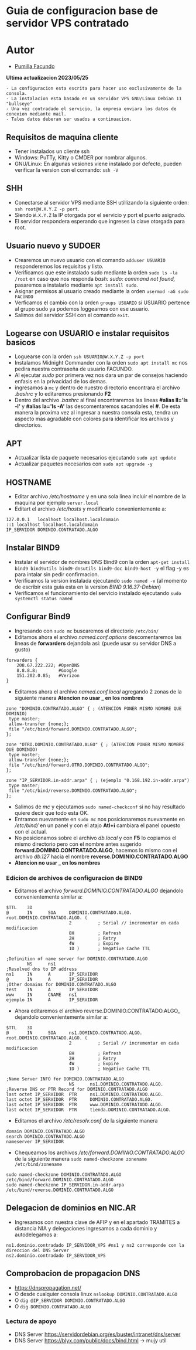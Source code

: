 # Guia de configuracion base de servidor VPS contratado

# Autor
- [Pumilla Facundo](https://github.com/FacundoPumilla)

__Ultima actualizacion 2023/05/25__

    - La configuracion esta escrita para hacer uso exclusivamente de la consola.
    - La instalacion esta basado en un servidor VPS GNU/Linux Debian 11 "bullseye"
    - Una vez contradado el servicio, la empresa enviara los datos de conexion mediante mail.
    - Tales datos deberan ser usados a continuacion.

## Requisitos de maquina cliente
- Tener instalados un cliente ssh
- Windows: PuTTy, Kitty o CMDER por nombrar algunos. 
- GNU/Linux: En algunas vesiones viene instalado por defecto, pueden verificar la version con el comando: `ssh -V`

## SHH
- Conectarse al servidor VPS mediante SSH utillizando la siguiente orden: `ssh root@W.X.Y.Z -p port`. 
- Siendo `W.X.Y.Z` la IP otorgada por el servicio y port el puerto asignado.
- El servidor respondera esperando que ingreses la clave otorgada para root.

## Usuario nuevo y SUDOER
- Crearemos un nuevo usuario con el comando `adduser USUARIO` responderemos los requisitos y listo.
- Verificamos que este instalado sudo mediante la orden `sudo ls -la /root` en caso que nos responda _bash: sudo: command not found,_ pasaremos a instalarlo mediante `apt install sudo`.
- Asignar permisos al usuario creado mediante la orden `usermod -aG sudo FACUNDO`
- Verficamos el cambio con la orden `groups USUARIO` si USUARIO pertence al grupo sudo ya podemos loggearnos con ese usuario.
- Salimos del servidor SSH con el comando `exit`. 

## Logearse con USUARIO e instalar requisitos basicos
- Loguearse con la orden `ssh USUARIO@W.X.Y.Z -p port`
- Instalamos Midnight Commander con la orden `sudo apt install mc` nos pedira nuestra contraseña de usuario FACUNDO.
- Al ejecutar _sudo_ por primera vez nos dara un par de consejos haciendo enfasis en la privacidad de los demas.
- ingresamos a `mc` y dentro de nuestro directorio encontrara el archivo _.bashrc_ y lo editaremos presionando **F2**
- Dentro del archivo _.bashrc_ al final encontraremos las lineas **#alias ll='ls -l'** y **#alias la='ls -A'** las descomentaremos sacandoles el **#**. De esta manera la proxima vez al ingresar a nuestra consola esta, tendra un aspecto mas agradable con colores para identificar los archivos y directorios.
## APT
- Actualizar lista de paquete necesarios ejecutando `sudo apt update`
- Actualizar paquetes necesarios con `sudo apt upgrade -y`
## HOSTNAME
- Editar archivo _/etc/hostname_ y en una sola linea incluir el nombre de la maquina por ejemplo `server.local`
- Editart el archivo _/etc/hosts_ y modificarlo convenientemente a:
```
127.0.0.1	localhost localhost.localdomain
::1	localhost localhost.localdomain
IP_SERVIDOR	DOMINIO.CONTRATADO.ALGO
```
## Instalar BIND9
- Instalar el servidor de nombres DNS Bind9 con la orden `apt-get install bind9 bind9utils bind9-dnsutils bind9-doc bind9-host -y` el flag -y es para intalar sin pedir confirmacion.
- Verificamos la version instalada ejecutando `sudo named -v` (al momento de escribir esta guia esta en la version _BIND 9.16.37-Debian_)
- Verificamos el funcionamiento del servicio instalado ejecutando `sudo systemctl status named`
## Configurar Bind9
- Ingresando con `sudo mc` buscaremos el directorio `/etc/bin/`
- Editamos ahora el archivo _named.conf.options_ descomentaremos las lineas de __forwarders__ dejandola asi: (puede usar su servidor DNS a gusto)
```
forwarders {
    208.67.222.222; #OpenDNS
    8.8.8.8;        #Google
    151.202.0.85;   #Verizon
}
```
- Editamos ahora el archivo _named.conf.local_ agregando 2 zonas de la siguiente manera __Atencion no usar _ en los nombres__
```
zone "DOMINIO.CONTRATADO.ALGO" { ; (ATENCION PONER MISMO NOMBRE QUE DOMINIO)
 type master;
 allow-transfer {none;};
 file "/etc/bind/forward.DOMINIO.CONTRATADO.ALGO";
};

zone "OTRO.DOMINIO.CONTRATADO.ALGO" { ; (ATENCION PONER MISMO NOMBRE QUE DOMINIO)
 type master;
 allow-transfer {none;};
 file "/etc/bind/forward.OTRO.DOMINIO.CONTRATADO.ALGO";
};

zone "IP_SERVIDOR.in-addr.arpa" { ; (ejemplo "0.168.192.in-addr.arpa")
 type master;
 file "/etc/bind/reverse.DOMINIO.CONTRATADO.ALGO";
};
```
- Salimos de _mc_  y ejecutamos `sudo named-checkconf` si no hay resultado quiere decir que todo esta OK.
- Entramos nuevamente en `sudo mc` nos posicionaremos nuevamente en _/etc/bind/_ en un panel y con el atajo __Atl+i__ cambiara el panel opuesto con el actual.
- No posicionamos sobre el archivo _db.local_ y con __F5__ lo copiamos el mismo directorio pero con el nombre antes sugerido __forward.DOMINIO.CONTRATADO.ALGO__, hacemos lo mismo con el archivo _db.127_ hacia el nombre __reverse.DOMINIO.CONTRATADO.ALGO__ 
- __Atencion no usar _ en los nombres__

### Edicion de archivos de configuracion de BIND9
- Editamos el archivo _forward.DOMINIO.CONTRATADO.ALGO_ dejandolo convenientemente similar a:
```
$TTL    3D
@       IN      SOA     DOMINIO.CONTRATADO.ALGO. root.DOMINIO.CONTRATADO.ALGO. (
                        2          ; Serial // incrementar en cada modificacion
                        8H         ; Refresh
                        2H         ; Retry
                        4W         ; Expire
                        1D )       ; Negative Cache TTL

;Definition of name server for DOMINIO.CONTRATADO.ALGO
        NS      ns1
;Resolved dns to IP address
ns1     IN      A       IP_SERVIDOR
@       IN      A       IP_SERVIDOR
;Other domains for DOMINIO.CONTRATADO.ALGO
test    IN      A       IP_SERVIDOR
www     IN      CNAME   ns1
ejemplo IN      A       IP_SERVIDOR

```

- Ahora editaremos el archivo reverse.DOMINIO.CONTRATADO.ALGO_ dejandolo convenientemente similar a:
```
$TTL    3D
@       IN      SOA     ns1.DOMINIO.CONTRATADO.ALGO. root.DOMINIO.CONTRATADO.ALGO. (
                        2          ; Serial // incrementar en cada modificacion
                        8H         ; Refresh
                        2H         ; Retry
                        4W         ; Expire
                        1D )       ; Negative Cache TTL

;Name Server INFO for DOMINIO.CONTRATADO.ALGO
                        NS      ns1.DOMINIO.CONTRATADO.ALGO.
;Reverse DNS or PTR Record for DOMINIO.CONTRATADO.ALGO
last octet IP_SERVIDOR  PTR     ns1.DOMINIO.CONTRATADO.ALGO.
last octet IP_SERVIDOR  PTR     DOMINIO.CONTRATADO.ALGO.
last octet IP_SERVIDOR  PTR     www.DOMINIO.CONTRATADO.ALGO.
last octet IP_SERVIDOR  PTR     tienda.DOMINIO.CONTRATADO.ALGO.

```
- Editamos el archivo _/etc/resolv.conf_ de la siguiente manera
```
domain DOMINIO.CONTRATADO.ALGO
search DOMINIO.CONTRATADO.ALGO
nameserver IP_SERVIDOR
```
- Chequeamos los archivos _/etc/forward.DOMINIO.CONTRATADO.ALGO_ de la siguiente manera `sudo named-checkzone zonename /etc/bind/zonename`
```
sudo named-checkzone DOMINIO.CONTRATADO.ALGO /etc/bind/forward.DOMINIO.CONTRATADO.ALGO
sudo named-checkzone IP_SERVIDOR.in-addr.arpa /etc/bind/reverse.DOMINIO.CONTRATADO.ALGO
```
## Delegacion de dominios en NIC.AR
- Ingresamos con nuestra clave de AFIP y en el apartado TRAMITES a distancia NIA y delegaciones ingresamos a cada dominio y autodelegamos a:
```
ns1.dominio.contradado IP_SERVIDOR_VPS #ns1 y ns2 corresponde con la direccion del DNS Server
ns2.dominio.contradado IP_SERVIDOR_VPS
```
## Comprobacion de propagacion DNS
- https://dnspropagation.net/
- O desde cualquier consola linux `nslookup DOMINIO.CONTRATADO.ALGO`
- O `dig @IP_SERVIDOR DOMINIO.CONTRATADO.ALGO`
- O `dig DOMINIO.CONTRATADO.ALGO`





### Lectura de apoyo
- DNS Server https://servidordebian.org/es/buster/intranet/dns/server
- DNS Server https://blyx.com/public/docs/bind.html -> mujy util